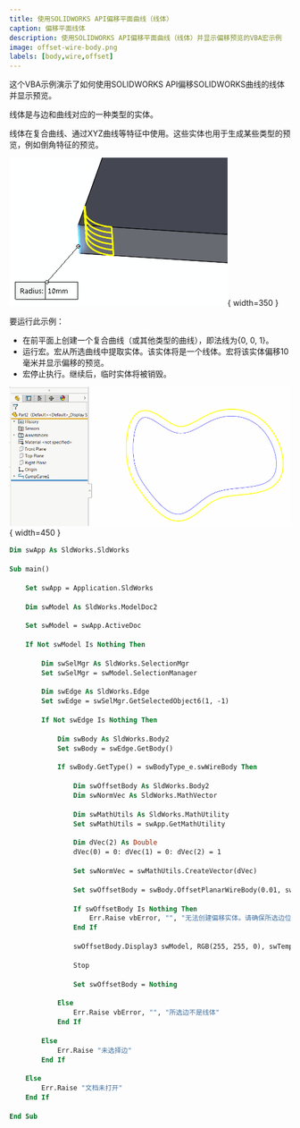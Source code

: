 ```yaml
---
title: 使用SOLIDWORKS API偏移平面曲线（线体）
caption: 偏移平面线体
description: 使用SOLIDWORKS API偏移平面曲线（线体）并显示偏移预览的VBA宏示例
image: offset-wire-body.png
labels: [body,wire,offset]
---
```

这个VBA示例演示了如何使用SOLIDWORKS API偏移SOLIDWORKS曲线的线体并显示预览。

线体是与边和曲线对应的一种类型的实体。

线体在复合曲线、通过XYZ曲线等特征中使用。这些实体也用于生成某些类型的预览，例如倒角特征的预览。

![倒角预览](fillet-preview.png){ width=350 }

要运行此示例：

* 在前平面上创建一个复合曲线（或其他类型的曲线），即法线为{0, 0, 1}。
* 运行宏。宏从所选曲线中提取实体。该实体将是一个线体。宏将该实体偏移10毫米并显示偏移的预览。
* 宏停止执行。继续后，临时实体将被销毁。

![偏移线体](offset-wire-body.png){ width=450 }

~~~ vb
Dim swApp As SldWorks.SldWorks

Sub main()

    Set swApp = Application.SldWorks
    
    Dim swModel As SldWorks.ModelDoc2
    
    Set swModel = swApp.ActiveDoc
    
    If Not swModel Is Nothing Then
        
        Dim swSelMgr As SldWorks.SelectionMgr
        Set swSelMgr = swModel.SelectionManager
        
        Dim swEdge As SldWorks.Edge
        Set swEdge = swSelMgr.GetSelectedObject6(1, -1)
        
        If Not swEdge Is Nothing Then
        
            Dim swBody As SldWorks.Body2
            Set swBody = swEdge.GetBody()
            
            If swBody.GetType() = swBodyType_e.swWireBody Then
                
                Dim swOffsetBody As SldWorks.Body2
                Dim swNormVec As SldWorks.MathVector
                
                Dim swMathUtils As SldWorks.MathUtility
                Set swMathUtils = swApp.GetMathUtility
                
                Dim dVec(2) As Double
                dVec(0) = 0: dVec(1) = 0: dVec(2) = 1
                
                Set swNormVec = swMathUtils.CreateVector(dVec)
                
                Set swOffsetBody = swBody.OffsetPlanarWireBody(0.01, swNormVec, swOffsetPlanarWireBodyOptions_e.swOffsetPlanarWireBodyOptions_GapFillExtend)
                
                If swOffsetBody Is Nothing Then
                    Err.Raise vbError, "", "无法创建偏移实体。请确保所选边位于与dVec变量中指定的法线相同的平面上"
                End If
                
                swOffsetBody.Display3 swModel, RGB(255, 255, 0), swTempBodySelectOptions_e.swTempBodySelectOptionNone
                
                Stop
                
                Set swOffsetBody = Nothing
                
            Else
                Err.Raise vbError, "", "所选边不是线体"
            End If
        
        Else
            Err.Raise "未选择边"
        End If
        
    Else
        Err.Raise "文档未打开"
    End If
    
End Sub
~~~